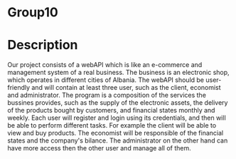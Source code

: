 # Group10

# Description
Our project consists of a webAPI which is like an e-commerce and management system of a real business. 
The business is an electronic shop, which operates in different cities of Albania. The webAPI should be user-friendly and will contain at least three user, such as the client, economist and administrator. 
The program is a composition of the services the bussines provides, such as the supply of the electronic assets, the delivery of the products bought by customers, and financial states monthly and weekly.
Each user will register and login using its credentials, and then will be able to perform different tasks. For example the client will be able to view and buy products. The economist will be responsible of the financial states and the company's bilance. The administrator on the other hand can have more access then the other user and manage all of them.
